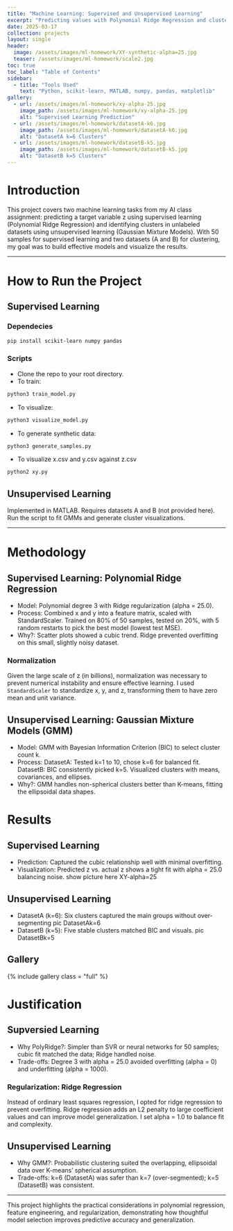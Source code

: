 ```yaml
---
title: "Machine Learning: Supervised and Unsupervised Learning"
excerpt: "Predicting values with Polynomial Ridge Regression and clustering with Gaussian Mixture Models"
date: 2025-03-17
collection: projects
layout: single
header:
  image: /assets/images/ml-homework/XY-synthetic-alpha=25.jpg
  teaser: /assets/images/ml-homework/scale2.jpg
toc: true
toc_label: "Table of Contents"
sidebar:
  - title: "Tools Used"
    text: "Python, scikit-learn, MATLAB, numpy, pandas, matplotlib"
gallery:
  - url: /assets/images/ml-homework/xy-alpha-25.jpg
    image_path: /assets/images/ml-homework/xy-alpha-25.jpg
    alt: "Supervised Learning Prediction"
  - url: /assets/images/ml-homework/datasetA-k6.jpg
    image_path: /assets/images/ml-homework/datasetA-k6.jpg
    alt: "DatasetA k=6 Clusters"
  - url: /assets/images/ml-homework/datasetB-k5.jpg
    image_path: /assets/images/ml-homework/datasetB-k5.jpg
    alt: "DatasetB k=5 Clusters"
---
```


# Introduction

This project covers two machine learning tasks from my AI class assignment: predicting a target variable z using supervised learning (Polynomial Ridge Regression) and identifying clusters in unlabeled datasets using unsupervised learning (Gaussian Mixture Models). With 50 samples for supervised learning and two datasets (A and B) for clustering, my goal was to build effective models and visualize the results.

---

# How to Run the Project

## Supervised Learning
### Dependecies

```bash
pip install scikit-learn numpy pandas
```
### Scripts
- Clone the repo to your root directory.
- To train: 
```bash
python3 train_model.py
```
- To visualize:
```bash
python3 visualize_model.py
```
- To generate synthetic data:
```bash
python3 generate_samples.py
```
- To visualize x.csv and y.csv against z.csv
```bash
python2 xy.py
```
 
## Unsupervised Learning

Implemented in MATLAB. Requires datasets A and B (not provided here). Run the script to fit GMMs and generate cluster visualizations.

---

# Methodology
## Supervised Learning: Polynomial Ridge Regression
- Model: Polynomial degree 3 with Ridge regularization (alpha = 25.0).
- Process:
        Combined x and y into a feature matrix, scaled with StandardScaler.
        Trained on 80% of 50 samples, tested on 20%, with 5 random restarts to pick the best model (lowest test MSE).
- Why?: Scatter plots showed a cubic trend. Ridge prevented overfitting on this small, slightly noisy dataset.

### Normalization

Given the large scale of z (in billions), normalization was necessary to prevent numerical instability and ensure effective learning. I used `StandardScaler` to standardize x, y, and z, transforming them to have zero mean and unit variance.

## Unsupervised Learning: Gaussian Mixture Models (GMM)
- Model: GMM with Bayesian Information Criterion (BIC) to select cluster count k.
- Process:
        DatasetA: Tested k=1 to 10, chose k=6 for balanced fit.
        DatasetB: BIC consistently picked k=5.
        Visualized clusters with means, covariances, and ellipses.
- Why?: GMM handles non-spherical clusters better than K-means, fitting the ellipsoidal data shapes.

# Results
## Supervised Learning
- Prediction: Captured the cubic relationship well with minimal overfitting.
- Visualization: Predicted z vs. actual z shows a tight fit with alpha = 25.0 balancing noise.
show picture here
XY-alpha=25
## Unsupervised Learning
- DatasetA (k=6): Six clusters captured the main groups without over-segmenting
pic
DatasetAk=6
- DatasetB (k=5): Five stable clusters matched BIC and visuals.
pic
DatasetBk=5

## Gallery
{% include gallery class = "full" %}

# Justification
## Supversied Learning
- Why PolyRidge?: Simpler than SVR or neural networks for 50 samples; cubic fit matched the data; Ridge handled noise.
- Trade-offs: Degree 3 with alpha = 25.0 avoided overfitting (alpha = 0) and underfitting (alpha = 1000).
### Regularization: Ridge Regression
Instead of ordinary least squares regression, I opted for ridge regression to prevent overfitting. Ridge regression adds an L2 penalty to large coefficient values and can improve model generalization. I set alpha = 1.0 to balance fit and complexity.

## Unsupervised Learning
- Why GMM?: Probabilistic clustering suited the overlapping, ellipsoidal data over K-means’ spherical assumption.
- Trade-offs: k=6 (DatasetA) was safer than k=7 (over-segmented); k=5 (DatasetB) was consistent.

---
This project highlights the practical considerations in polynomial regression, feature engineering, and regularization, demonstrating how thoughtful model selection improves predictive accuracy and generalization.


